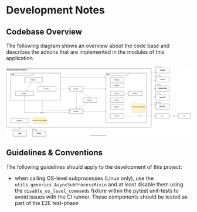 # Development Notes

## Codebase Overview

The following diagram shows an overview about the code base and describes the actions that are implemented in the modules of this application.

![](images/modules.drawio.svg)

## Guidelines & Conventions

The following guidelines should apply to the development of this project:

* when calling OS-level subprocesses (Linux only), use the `utils.generics.AsyncSubProcessMixin` and at least disable them using the `disable_os_level_commands` fixture within the pytest unit-tests to avoid issues with the CI runner. These components should be tested as part of the E2E test-phase
